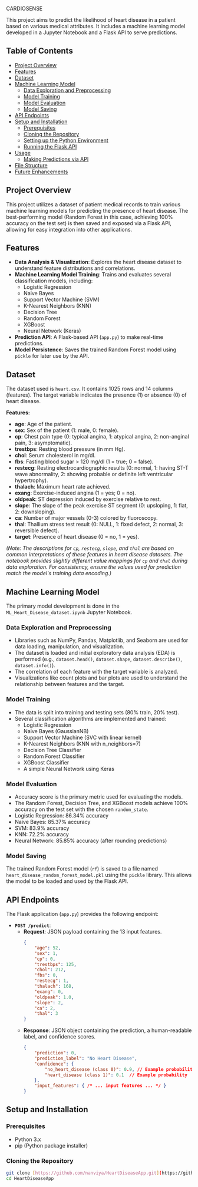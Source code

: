 CARDIOSENSE

This project aims to predict the likelihood of heart disease in a patient based on various medical attributes. It includes a machine learning model developed in a Jupyter Notebook and a Flask API to serve predictions.

## Table of Contents

* [Project Overview](#project-overview)
* [Features](#features)
* [Dataset](#dataset)
* [Machine Learning Model](#machine-learning-model)
    * [Data Exploration and Preprocessing](#data-exploration-and-preprocessing)
    * [Model Training](#model-training)
    * [Model Evaluation](#model-evaluation)
    * [Model Saving](#model-saving)
* [API Endpoints](#api-endpoints)
* [Setup and Installation](#setup-and-installation)
    * [Prerequisites](#prerequisites)
    * [Cloning the Repository](#cloning-the-repository)
    * [Setting up the Python Environment](#setting-up-the-python-environment)
    * [Running the Flask API](#running-the-flask-api)
* [Usage](#usage)
    * [Making Predictions via API](#making-predictions-via-api)
* [File Structure](#file-structure)
* [Future Enhancements](#future-enhancements)

## Project Overview

This project utilizes a dataset of patient medical records to train various machine learning models for predicting the presence of heart disease. The best-performing model (Random Forest in this case, achieving 100% accuracy on the test set) is then saved and exposed via a Flask API, allowing for easy integration into other applications.

## Features

* **Data Analysis & Visualization**: Explores the heart disease dataset to understand feature distributions and correlations.
* **Machine Learning Model Training**: Trains and evaluates several classification models, including:
    * Logistic Regression
    * Naive Bayes
    * Support Vector Machine (SVM)
    * K-Nearest Neighbors (KNN)
    * Decision Tree
    * Random Forest
    * XGBoost
    * Neural Network (Keras)
* **Prediction API**: A Flask-based API (`app.py`) to make real-time predictions.
* **Model Persistence**: Saves the trained Random Forest model using `pickle` for later use by the API.

## Dataset

The dataset used is `heart.csv`. It contains 1025 rows and 14 columns (features). The target variable indicates the presence (1) or absence (0) of heart disease.

**Features:**

* **age**: Age of the patient.
* **sex**: Sex of the patient (1: male, 0: female).
* **cp**: Chest pain type (0: typical angina, 1: atypical angina, 2: non-anginal pain, 3: asymptomatic).
* **trestbps**: Resting blood pressure (in mm Hg).
* **chol**: Serum cholesterol in mg/dl.
* **fbs**: Fasting blood sugar > 120 mg/dl (1 = true; 0 = false).
* **restecg**: Resting electrocardiographic results (0: normal, 1: having ST-T wave abnormality, 2: showing probable or definite left ventricular hypertrophy).
* **thalach**: Maximum heart rate achieved.
* **exang**: Exercise-induced angina (1 = yes; 0 = no).
* **oldpeak**: ST depression induced by exercise relative to rest.
* **slope**: The slope of the peak exercise ST segment (0: upsloping, 1: flat, 2: downsloping).
* **ca**: Number of major vessels (0-3) colored by fluoroscopy.
* **thal**: Thallium stress test result (0: NULL, 1: fixed defect, 2: normal, 3: reversible defect).
* **target**: Presence of heart disease (0 = no, 1 = yes).

*(Note: The descriptions for `cp`, `restecg`, `slope`, and `thal` are based on common interpretations of these features in heart disease datasets. The notebook provides slightly different value mappings for `cp` and `thal` during data exploration. For consistency, ensure the values used for prediction match the model's training data encoding.)*

## Machine Learning Model

The primary model development is done in the `ML_Heart_Disease_dataset.ipynb` Jupyter Notebook.

### Data Exploration and Preprocessing

* Libraries such as NumPy, Pandas, Matplotlib, and Seaborn are used for data loading, manipulation, and visualization.
* The dataset is loaded and initial exploratory data analysis (EDA) is performed (e.g., `dataset.head()`, `dataset.shape`, `dataset.describe()`, `dataset.info()`).
* The correlation of each feature with the target variable is analyzed.
* Visualizations like count plots and bar plots are used to understand the relationship between features and the target.

### Model Training

* The data is split into training and testing sets (80% train, 20% test).
* Several classification algorithms are implemented and trained:
    * Logistic Regression
    * Naive Bayes (GaussianNB)
    * Support Vector Machine (SVC with linear kernel)
    * K-Nearest Neighbors (KNN with n\_neighbors=7)
    * Decision Tree Classifier
    * Random Forest Classifier
    * XGBoost Classifier
    * A simple Neural Network using Keras

### Model Evaluation

* Accuracy score is the primary metric used for evaluating the models.
* The Random Forest, Decision Tree, and XGBoost models achieve 100% accuracy on the test set with the chosen `random_state`.
* Logistic Regression: 86.34% accuracy
* Naive Bayes: 85.37% accuracy
* SVM: 83.9% accuracy
* KNN: 72.2% accuracy
* Neural Network: 85.85% accuracy (after rounding predictions)

### Model Saving

The trained Random Forest model (`rf`) is saved to a file named `heart_disease_random_forest_model.pkl` using the `pickle` library. This allows the model to be loaded and used by the Flask API.

## API Endpoints

The Flask application (`app.py`) provides the following endpoint:

* **`POST /predict`**:
    * **Request**: JSON payload containing the 13 input features.
        ```json
        {
            "age": 52,
            "sex": 1,
            "cp": 0,
            "trestbps": 125,
            "chol": 212,
            "fbs": 0,
            "restecg": 1,
            "thalach": 168,
            "exang": 0,
            "oldpeak": 1.0,
            "slope": 2,
            "ca": 2,
            "thal": 3
        }
        ```
    * **Response**: JSON object containing the prediction, a human-readable label, and confidence scores.
        ```json
        {
            "prediction": 0,
            "prediction_label": "No Heart Disease",
            "confidence": {
                "no_heart_disease (class 0)": 0.9, // Example probability
                "heart_disease (class 1)": 0.1  // Example probability
            },
            "input_features": { /* ... input features ... */ }
        }
        ```

## Setup and Installation

### Prerequisites

* Python 3.x
* pip (Python package installer)

### Cloning the Repository

```bash
git clone [https://github.com/nanviya/HeartDiseaseApp.git](https://github.com/nanviya/HeartDiseaseApp.git)
cd HeartDiseaseApp
